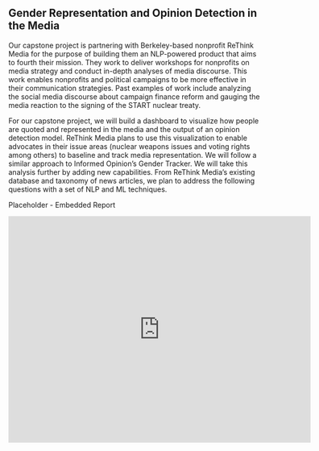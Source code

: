 ## Gender Representation and Opinion Detection in the Media

Our capstone project is partnering with Berkeley-based nonprofit ReThink Media for the purpose of building them an NLP-powered product that aims to fourth their mission. They work to deliver workshops for nonprofits on media strategy and conduct in-depth analyses of media discourse. This work enables nonprofits and political campaigns to be more effective in their communication strategies. Past examples of work include analyzing the social media discourse about campaign finance reform and gauging the media reaction to the signing of the START nuclear treaty.

For our capstone project, we will build a dashboard to visualize how people are quoted and represented in the media and the output of an opinion detection model. ReThink Media plans to use this visualization to enable advocates in their issue areas (nuclear weapons issues and voting rights among others) to baseline and track media representation. We will follow a similar approach to Informed Opinion’s Gender Tracker. We will take this analysis further by adding new capabilities. From ReThink Media’s existing database and taxonomy of news articles, we plan to address the following questions with a set of NLP and ML techniques.

Placeholder - Embedded Report
<iframe width="600" height="450" src="https://datastudio.google.com/embed/reporting/6c8de2a0-9bef-47b8-aca5-068c7ce22401/page/LcjkB" frameborder="0" style="border:0" allowfullscreen></iframe>

